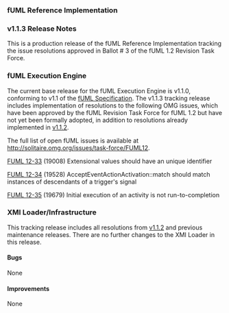 ### fUML Reference Implementation
### v1.1.3 Release Notes

This is a production release of the fUML Reference Implementation tracking the issue resolutions approved in Ballot # 3 of the fUML 1.2 Revision Task Force.

### fUML Execution Engine

The current base release for the fUML Execution Engine is v1.1.0, conforming to v1.1 of the [fUML Specification](http://www.omg.org/spec/FUML/1.1). 
The v1.1.3 tracking release includes implementation of resolutions to the following OMG issues, which have been approved by the
fUML Revision Task Force for fUML 1.2 but have not yet been formally adopted, in addition to resolutions already implemented
in [v1.1.2](./fuml-1.1.2.md).

The full list of open fUML issues is available at http://solitaire.omg.org/issues/task-force/FUML12.

[FUML 12-33](http://solitaire.omg.org/issues/task-force/FUML12#issue-16458) (19008) Extensional values should have an unique identifier

[FUML 12-34](http://solitaire.omg.org/issues/task-force/FUML12#issue-16459) (19528) AcceptEventActionActivation::match should match instances of descendants of a trigger's signal

[FUML 12-35](http://solitaire.omg.org/issues/task-force/FUML12#issue-16460) (19679) Initial execution of an activity is not run-to-completion

### XMI Loader/Infrastructure

This tracking release includes all resolutions from [v1.1.2](./fuml-1.1.2.md) and previous maintenance releases.
There are no further changes to the XMI Loader in this release.

#### Bugs

None

#### Improvements

None  
